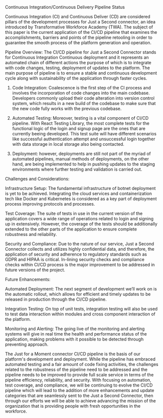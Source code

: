 Continuous Integration/Continuous Delivery Pipeline Status

Continuous Integration (CI) and Continuous Deliver (CD) are considered pillars of the development processes for Just a Second connector, an idea introduced by Transformative Workforce Academy (TWA). The subject of this paper is the current application of the CI/CD pipeline that examines the accomplishments, barriers and points of the pipeline retooling in order to guarantee the smooth process of the platform generation and operation.

Pipeline Overview:
The CI/CD pipeline for Just a Second Connector stands for Continuous Integration Continuous deployment and it represents an automated chain of different actions the purpose of which is to integrate with code changes, testing, deployment of updates to the platform. The main purpose of pipeline is to ensure a stable and continuous development cycle along with sustainability of the application through faster cycles.

1. Code Integration: Coalescence is the first step of the CI process and involves the incorporation of code changes into the main codebase. Developers commonly upload their code alteration into version control system, which results in a new build of the codebase to make sure that the new code fully works with the previous codebase.

2. Automated Testing: Moreover, testing is a vital component of CI/CD pipeline. With React Testing Library, the most complete tests for the functional logic of the login and signup page are the ones that are currently beeing developed. This test suite will have different scenarios like successful authentication attempt and unsuccessful login together with data storage in local storage also being contacted.

3. Deployment: however, deployments are still not part of the myriad of automated pipelines, manual methods of deployments, on the other hand, are being implemented to help in pushing updates to the staging environments where further testing and validation is carried out.

Challenges and Considerations:

Infrastructure Setup: The fundamental infrastructure of botnet deployment is yet to be achieved. Integrating the cloud services and containerization tech like Docker and Kubernetes is considered as a key part of deployment process improving protocols and processes.

Test Coverage: The suite of tests in use in the current version of the application covers a wide range of operations related to login and signing up in extensively. However, the coverage of the tests should be additionally extended to the other parts of the application to ensure complete robustness and reliability.

Security and Compliance: Due to the nature of our service, Just a Second Connector collects and utilizes highly confidential data, and therefore, the application of security and adherence to regulatory standards such as GDPR and HIPAA is critical. In-lining security checks and compliance checks within CI/CD process is the major improvement to be addressed in future versions of the project.

Future Enhancements:

Automated Deployment: The next segment of development we’ll work on is the automatic rollout, which allows for efficient and timely updates to be released in production through the CI/CD pipeline.

Integration Testing: On top of unit tests, integration testing will also be used to test data interaction within modules and cross component interaction of the platform.

Monitoring and Alerting: The going live of the monitoring and alerting systems will give in real time the health and performance status of the application, making problems with it possible to be detected through preventing approach.

The Just for a Moment connector CI/CD pipeline is the basis of our platform's development and deployment. While the pipeline has embraced automated testing and a fair amount of code fixing activities, the challenges related to the robustness of the pipeline need to be addressed and the pipeline needs to be improved to provide full scale service in terms of the pipeline efficiency, reliability, and security. With focusing on automation, test coverage, and compliance, we will be continuing to evolve the CI/CD pipeline which will lead to the addition of more enhancements and update categories that are seamlessly sent to the Just a Second Connector, then through our efforts we will be able to achieve advancing the mission of the organization that is providing people with fresh opportunities in the workforce.
